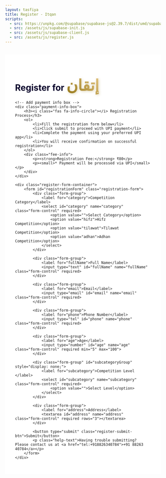 ```yaml
---
layout: tasfiya
title: Register - Itqan
scripts:
  - src: https://unpkg.com/@supabase/supabase-js@2.39.7/dist/umd/supabase.js
  - src: /assets/js/supabase-init.js
  - src: /assets/js/supabase-client.js
  - src: /assets/js/register.js
---
```


<div class="register-page">
    <h1 class="text-center mb-4">Register for <span class="thuluth-text">إتقان</span> </h1>
    
    <!-- Add payment info box -->
    <div class="payment-info-box">
        <h3><i class="fas fa-info-circle"></i> Registration Process</h3>
        <ol>
            <li>Fill the registration form below</li>
            <li>Click submit to proceed with UPI payment</li>
            <li>Complete the payment using your preferred UPI app</li>
            <li>You will receive confirmation on successful registration</li>
        </ol>
        <div class="fee-info">
            <p><strong>Registration Fee:</strong> ₹80</p>
            <p><small>* Payment will be processed via UPI</small></p>
        </div>
    </div>

    <div class="register-form-container">
        <form id="registrationForm" class="registration-form">
            <div class="form-group">
                <label for="category">Competition Category</label>
                <select id="category" name="category" class="form-control" required>
                    <option value="">Select Category</option>
                    <option value="hifz">Hifz Competition</option>
                    <option value="tilawat">Tilawat Competition</option>
                    <option value="adhan">Adhan Competition</option>
                </select>
            </div>

            <div class="form-group">
                <label for="fullName">Full Name</label>
                <input type="text" id="fullName" name="fullName" class="form-control" required>
            </div>
            
            <div class="form-group">
                <label for="email">Email</label>
                <input type="email" id="email" name="email" class="form-control" required>
            </div>
            
            <div class="form-group">
                <label for="phone">Phone Number</label>
                <input type="tel" id="phone" name="phone" class="form-control" required>
            </div>
            
            <div class="form-group">
                <label for="age">Age</label>
                <input type="number" id="age" name="age" class="form-control" required min="5" max="100">
            </div>

            <div class="form-group" id="subcategoryGroup" style="display: none;">
                <label for="subcategory">Competition Level </label>
                <select id="subcategory" name="subcategory" class="form-control" required>
                    <option value="">Select Level</option>
                </select>
            </div>
            
            <div class="form-group">
                <label for="address">Address</label>
                <textarea id="address" name="address" class="form-control" required rows="3"></textarea>
            </div>
            
            <button type="submit" class="register-submit-btn">Submit</button>
            <p class="help-text">Having trouble submitting? Please contact us at <a href="tel:+918826340784">+91 88263 40784</a></p>
        </form>
    </div>
</div>

<!-- Add success/error message container -->
<div class="message-container">
    <div class="success-message" style="display: none;">
        <i class="fas fa-check-circle"></i>
        <span class="message-text"></span>
    </div>
    <div class="error-message" style="display: none;">
        <i class="fas fa-exclamation-circle"></i>
        <span class="message-text"></span>
    </div>
</div>

<style>
.register-page {
    max-width: 800px;
    margin: 2rem auto;
    padding: 2rem;
    position: relative;
    background: #ffffff;
}

.register-page h1 {
    color: #07002c;
    text-shadow: none;
}

/* Add Thuluth font */
@import url('https://fonts.googleapis.com/css2?family=Amiri:wght@400;700&display=swap');

.thuluth-text {
    font-family: 'Amiri', serif;
    font-size: 1.8em;
    background: linear-gradient(45deg, #957718, #e2c27d);
    -webkit-background-clip: text;
    -webkit-text-fill-color: transparent;
    text-shadow: none;
    font-weight: 700;
    filter: drop-shadow(2px 2px 4px rgba(149, 119, 24, 0.3));
    display: inline-block;
}

@media (max-width: 768px) {
    .thuluth-text {
        font-size: 1.5em;
    }
}

.register-form-container {
    background: #ffffff;
    padding: 2rem;
    border-radius: 15px;
    border: 1px solid rgba(16, 3, 47, 0.1);
    box-shadow: 0 8px 32px rgba(16, 3, 47, 0.05);
}

.registration-form {
    display: grid;
    gap: 1.5rem;
}

.form-group {
    position: relative;
    transition: all 0.3s ease;
    opacity: 1;
    transform: translateY(0);
}

.form-group.hidden {
    opacity: 0;
    transform: translateY(-10px);
    pointer-events: none;
}

.form-group label {
    display: block;
    margin-bottom: 0.5rem;
    color: #07002c;
    font-weight: 500;
}

.form-control {
    width: 100%;
    padding: 0.75rem 1rem;
    background: #ffffff;
    border: 1px solid rgba(16, 3, 47, 0.1);
    border-radius: 8px;
    color: #07002c;
    transition: all 0.3s ease;
}

.form-control:focus {
    outline: none;
    border-color: #957718;
    box-shadow: 0 0 0 2px rgba(149, 119, 24, 0.2);
    background: #ffffff;
}

.form-control:disabled {
    background: rgba(16, 3, 47, 0.05);
    cursor: not-allowed;
}

select.form-control {
    appearance: none;
    background-image: url("data:image/svg+xml,%3Csvg xmlns='http://www.w3.org/2000/svg' width='12' height='12' fill='%23957718' viewBox='0 0 16 16'%3E%3Cpath d='M8 11l-7-7h14l-7 7z'/%3E%3C/svg%3E");
    background-repeat: no-repeat;
    background-position: right 1rem center;
    padding-right: 2.5rem;
}

[dir="rtl"] select.form-control {
    background-position: left 1rem center;
    padding-right: 1rem;
    padding-left: 2.5rem;
}

.register-submit-btn {
    background: linear-gradient(45deg, #957718, #e2c27d);
    color: #ffffff;
    border: none;
    padding: 1rem 2rem;
    border-radius: 50px;
    font-weight: 600;
    cursor: pointer;
    transition: all 0.3s ease;
    width: 100%;
    margin-top: 1rem;
    font-family: -apple-system, BlinkMacSystemFont, 'Segoe UI', Roboto, 'Helvetica Neue', Arial, sans-serif;
    letter-spacing: 0.5px;
}

.register-submit-btn:hover {
    transform: translateY(-2px);
    box-shadow: 0 6px 20px rgba(149, 119, 24, 0.3);
    background: linear-gradient(45deg, #8b6e17, #d4b76f);
}

.register-submit-btn:active {
    transform: translateY(0);
}

/* RTL Support */
[dir="rtl"] .register-page {
    font-family: 'Mehr Nastaleeq', 'Jameel Noori Nastaleeq', 'Noto Nastaliq Urdu', sans-serif;
}

[dir="rtl"] .form-group label {
    font-size: 1.2rem;
}

[dir="rtl"] .form-control {
    font-family: 'Mehr Nastaleeq', 'Jameel Noori Nastaleeq', 'Noto Nastaliq Urdu', sans-serif;
    font-size: 1.1rem;
    line-height: 1.8;
}

/* Mobile Responsive */
@media (max-width: 768px) {
    .register-page {
        padding: 1rem;
    }
    
    .register-form-container {
        padding: 1.5rem;
    }
}

/* Add animation for form groups */
@keyframes slideDown {
    from {
        opacity: 0;
        transform: translateY(-10px);
    }
    to {
        opacity: 1;
        transform: translateY(0);
    }
}

.form-group {
    animation: slideDown 0.3s ease-out forwards;
}

/* Add styles for success/error messages */
.message-container {
    position: fixed;
    top: 0;
    left: 0;
    right: 0;
    bottom: 0;
    display: none;
    align-items: center;
    justify-content: center;
    background: rgba(0, 0, 0, 0.5);
    z-index: 1000;
    padding: 1rem;
}

.success-message,
.error-message {
    position: relative;
    width: 100%;
    max-width: 400px;
    margin: 0 auto;
    background: white;
    padding: 1.5rem;
    border-radius: 12px;
    box-shadow: 0 4px 20px rgba(0, 0, 0, 0.15);
}

.success-message {
    background: rgba(40, 167, 69, 0.95);
    border: 1px solid rgba(40, 167, 69, 0.2);
    color: white;
}

.error-message {
    background: rgba(220, 53, 69, 0.95);
    border: 1px solid rgba(220, 53, 69, 0.2);
    color: white;
}

.success-message i,
.error-message i {
    margin-right: 0.5rem;
    font-size: 1.2rem;
}

@keyframes fadeIn {
    from {
        opacity: 0;
        transform: translateY(-20px);
    }
    to {
        opacity: 1;
        transform: translateY(0);
    }
}

@media (max-width: 768px) {
    .message-container {
        width: calc(100% - 40px);
        max-width: 300px;
    }
}

/* Add these new styles for better form appearance */
.form-control::placeholder {
    color: rgba(7, 0, 44, 0.5);
}

.form-control:hover {
    border-color: rgba(149, 119, 24, 0.3);
}

/* Style for required field indicator */
.form-group label::after {
    content: '*';
    color: #957718;
    margin-left: 4px;
}

/* Remove asterisk from optional fields */
.form-group:has(input:not([required])) label::after,
.form-group:has(select:not([required])) label::after,
.form-group:has(textarea:not([required])) label::after {
    display: none;
}

/* Add focus ring for better accessibility */
.form-control:focus-visible {
    outline: 2px solid rgba(149, 119, 24, 0.4);
    outline-offset: 1px;
}

/* Style for disabled state */
.form-control:disabled {
    background-color: rgba(7, 0, 44, 0.05);
    color: rgba(7, 0, 44, 0.6);
}

/* Add transition for smooth hover effects */
.form-control {
    transition: all 0.2s ease-in-out;
}

/* Add styles for help text */
.help-text {
    text-align: center;
    margin-top: 1rem;
    color: #666;
    font-size: 0.9rem;
}

.help-text a {
    color: #957718;
    text-decoration: none;
    font-weight: 500;
}

.help-text a:hover {
    text-decoration: underline;
}

/* Add styles for payment info box */
.payment-info-box {
    background: rgba(149, 119, 24, 0.05);
    border: 1px solid rgba(149, 119, 24, 0.2);
    border-radius: 12px;
    padding: 1.5rem;
    margin-bottom: 2rem;
    box-shadow: 0 4px 6px rgba(0, 0, 0, 0.05);
}

.payment-info-box h3 {
    color: #957718;
    margin-bottom: 1rem;
    font-size: 1.2rem;
    display: flex;
    align-items: center;
    gap: 0.5rem;
}

.payment-info-box ol {
    margin: 0;
    padding-left: 1.5rem;
    color: #333;
}

.payment-info-box li {
    margin-bottom: 0.5rem;
    line-height: 1.4;
}

.fee-info {
    margin-top: 1rem;
    padding-top: 1rem;
    border-top: 1px dashed rgba(149, 119, 24, 0.2);
}

.fee-info p {
    margin: 0.25rem 0;
    color: #333;
}

.fee-info small {
    color: #666;
    font-style: italic;
}

/* RTL support for payment info box */
[dir="rtl"] .payment-info-box ol {
    padding-right: 1.5rem;
    padding-left: 0;
}

[dir="rtl"] .payment-info-box h3 i {
    margin-left: 0.5rem;
    margin-right: 0;
}

/* Updated styles for UPI payment buttons */
.upi-buttons-container {
    display: grid;
    grid-template-columns: repeat(3, 1fr);
    gap: 1rem;
    margin: 1rem auto;
    max-width: 600px;
    padding: 0 1rem;
}

.upi-app-button {
    display: flex;
    flex-direction: column;
    align-items: center;
    justify-content: center;
    gap: 0.5rem;
    padding: 1rem;
    border-radius: 12px;
    text-decoration: none;
    font-weight: 500;
    transition: all 0.3s ease;
    border: 1px solid rgba(0, 0, 0, 0.1);
    background: white;
    color: #333;
    box-shadow: 0 2px 4px rgba(0, 0, 0, 0.05);
    min-width: 100px;
}

.upi-app-button span {
    font-size: 0.9em;
    text-align: center;
    line-height: 1.2;
    color: #333;
}

.upi-icon {
    width: 40px;
    height: 40px;
    background-size: contain;
    background-position: center;
    background-repeat: no-repeat;
    transition: transform 0.3s ease;
}

.gpay-icon {
    background-image: url("data:image/svg+xml,%3Csvg xmlns='http://www.w3.org/2000/svg' viewBox='0 0 24 24'%3E%3Cpath fill='%234285F4' d='M21.5 11.5h-9v3h5.5c-.5 2.5-2.5 4-5.5 4-3.3 0-6-2.7-6-6s2.7-6 6-6c1.5 0 2.9.5 4 1.5l2.3-2.3C17.3 4 15 3 12.5 3 7.8 3 4 6.8 4 11.5s3.8 8.5 8.5 8.5c7 0 8.5-6.5 8.5-8.5 0-.7 0-1.2-.1-1.5z'/%3E%3C/svg%3E");
}

.phonepe-icon {
    background-image: url("data:image/svg+xml,%3Csvg xmlns='http://www.w3.org/2000/svg' viewBox='0 0 24 24'%3E%3Cpath fill='%235f259f' d='M12 2C6.48 2 2 6.48 2 12s4.48 10 10 10 10-4.48 10-10S17.52 2 12 2zm5 11h-4v4h-2v-4H7v-2h4V7h2v4h4v2z'/%3E%3C/svg%3E");
}

.paytm-icon {
    background-image: url("data:image/svg+xml,%3Csvg xmlns='http://www.w3.org/2000/svg' viewBox='0 0 24 24'%3E%3Cpath fill='%2300B9F1' d='M19 5v2h-4v12h-2V7H9V5h10zM5 5v14h14v2H3V5h2z'/%3E%3C/svg%3E");
}

.other-upi-icon {
    background-image: url("data:image/svg+xml,%3Csvg xmlns='http://www.w3.org/2000/svg' viewBox='0 0 24 24'%3E%3Cpath fill='%23957718' d='M11.8 10.9c-2.27-.59-3-1.2-3-2.15 0-1.09 1.01-1.85 2.7-1.85 1.78 0 2.44.85 2.5 2.1h2.21c-.07-1.72-1.12-3.3-3.21-3.81V3h-3v2.16c-1.94.42-3.5 1.68-3.5 3.61 0 2.31 1.91 3.46 4.7 4.13 2.5.6 3 1.48 3 2.41 0 .69-.49 1.79-2.7 1.79-2.06 0-2.87-.92-2.98-2.1h-2.2c.12 2.19 1.76 3.42 3.68 3.83V21h3v-2.15c1.95-.37 3.5-1.5 3.5-3.55 0-2.84-2.43-3.81-4.7-4.4z'/%3E%3C/svg%3E");
}

.upi-app-button:hover {
    transform: translateY(-2px);
    box-shadow: 0 4px 12px rgba(0, 0, 0, 0.1);
    background: #f8f9fa;
}

.upi-app-button:active {
    transform: translateY(0);
}

@media (max-width: 600px) {
    .upi-buttons-container {
        grid-template-columns: repeat(2, 1fr);
        gap: 0.8rem;
    }
    
    .upi-app-button {
        padding: 0.8rem;
    }
}

@media (max-width: 360px) {
    .upi-buttons-container {
        grid-template-columns: 1fr;
    }
}

/* Add styles for payment module */
.payment-module {
    background: white;
    border-radius: 20px;
    padding: 2rem;
    width: 100%;
    max-width: 400px;
    margin: 0 auto;
    box-shadow: 0 8px 30px rgba(0, 0, 0, 0.12);
    border: 1px solid rgba(0, 0, 0, 0.08);
}

.payment-module-header {
    text-align: center;
    margin-bottom: 2rem;
}

.payment-module-header h3 {
    color: #333;
    font-size: 1.4rem;
    margin: 0;
    font-weight: 600;
    margin-bottom: 1rem;
}

.payment-module-amount {
    font-size: 3rem;
    font-weight: 700;
    color: #1a73e8;
    margin: 1.5rem 0;
    font-family: -apple-system, BlinkMacSystemFont, 'Segoe UI', Roboto, 'Helvetica Neue', Arial, sans-serif;
}

.upi-buttons-container {
    display: grid;
    grid-template-columns: repeat(3, 1fr);
    gap: 1.2rem;
    margin: 1.5rem auto;
}

.upi-app-button {
    display: flex;
    flex-direction: column;
    align-items: center;
    justify-content: center;
    gap: 0.8rem;
    padding: 1.2rem 1rem;
    border-radius: 16px;
    text-decoration: none;
    font-weight: 500;
    transition: all 0.3s ease;
    border: 1px solid rgba(0, 0, 0, 0.08);
    background: white;
    color: #333;
    box-shadow: 0 2px 8px rgba(0, 0, 0, 0.06);
}

.upi-app-button:hover {
    transform: translateY(-2px);
    box-shadow: 0 8px 20px rgba(0, 0, 0, 0.1);
    background: #f8f9fa;
    border-color: rgba(0, 0, 0, 0.12);
}

.upi-app-button:active {
    transform: translateY(0);
}

.upi-app-button span {
    font-size: 0.9em;
    text-align: center;
    line-height: 1.2;
    color: #333;
    font-weight: 500;
}

.upi-icon {
    width: 40px;
    height: 40px;
    background-size: contain;
    background-position: center;
    background-repeat: no-repeat;
    transition: transform 0.3s ease;
}

.upi-app-button:hover .upi-icon {
    transform: scale(1.1);
}

.payment-module-footer {
    margin-top: 2rem;
    padding-top: 1.5rem;
    border-top: 1px solid rgba(0, 0, 0, 0.08);
}

.transaction-info {
    display: flex;
    justify-content: space-between;
    align-items: center;
    margin-bottom: 0.8rem;
    padding: 0.5rem;
    background: #f8f9fa;
    border-radius: 8px;
}

.transaction-info span {
    color: #555;
    font-size: 0.9rem;
}

.transaction-info span:first-child {
    font-weight: 500;
    color: #333;
}

@media (max-width: 600px) {
    .payment-module {
        margin: 0.5rem;
        padding: 1.5rem;
        border-radius: 16px;
    }

    .payment-module-header h3 {
        font-size: 1.2rem;
    }

    .payment-module-amount {
        font-size: 2.5rem;
        margin: 1rem 0;
    }

    .upi-buttons-container {
        gap: 1rem;
    }

    .upi-app-button {
        padding: 1rem;
    }

    .upi-icon {
        width: 36px;
        height: 36px;
    }
}

@media (max-width: 360px) {
    .upi-buttons-container {
        grid-template-columns: repeat(2, 1fr);
    }

    .payment-module {
        padding: 1.2rem;
    }
}

/* Message container backdrop */
.message-container {
    background: rgba(0, 0, 0, 0.6);
    backdrop-filter: blur(4px);
}

/* Add these styles for a better payment experience */
.payment-module {
    animation: slideUp 0.3s ease-out;
}

@keyframes slideUp {
    from {
        opacity: 0;
        transform: translateY(20px);
    }
    to {
        opacity: 1;
        transform: translateY(0);
    }
}

/* Add styles for the amount display */
.payment-module-amount {
    position: relative;
    display: inline-block;
    padding: 0.5rem 2rem;
    background: linear-gradient(135deg, #f6f9ff 0%, #f0f4ff 100%);
    border-radius: 12px;
    border: 1px solid rgba(26, 115, 232, 0.1);
}

.payment-module-amount::before {
    content: '';
    position: absolute;
    top: 0;
    left: 0;
    right: 0;
    bottom: 0;
    background: linear-gradient(135deg, rgba(26, 115, 232, 0.1), transparent);
    border-radius: inherit;
    z-index: -1;
}

/* Success message styles */
.payment-success {
    background: white;
    border-radius: 12px;
    padding: 1.5rem;
    text-align: center;
    width: 100%;
    max-width: 400px;
    margin: 0 auto;
    color: #333;
}

.payment-success i {
    font-size: 4rem;
    color: #2e7d32;
    margin-bottom: 1rem;
}

.payment-success h3 {
    font-size: 1.5rem;
    color: #2e7d32;
    margin-bottom: 1rem;
}

.payment-success p {
    color: #333;
    margin-bottom: 1rem;
}

.payment-success .transaction-details {
    background: #f8f9fa;
    padding: 1rem;
    border-radius: 8px;
    margin-top: 1rem;
    text-align: left;
}

.transaction-info {
    display: flex;
    justify-content: space-between;
    margin-bottom: 0.5rem;
    color: #333;
}

.transaction-info span {
    color: #333;
}

.transaction-info span:first-child {
    font-weight: 500;
}
</style>

<script type="module">
import { getClient, submitRegistration, checkEmailExists } from '/assets/js/supabase-client.js';

// Make updateSubcategories available globally
window.updateSubcategories = function() {
    const category = document.getElementById('category').value;
    const subcategoryGroup = document.getElementById('subcategoryGroup');
    const subcategory = document.getElementById('subcategory');
    const age = document.getElementById('age').value;

    // Clear existing options
    subcategory.innerHTML = '<option value="">Select Level</option>';

    if (category === 'hifz') {
        subcategoryGroup.style.display = 'block';
        if (age && parseInt(age) < 12) {
            subcategory.innerHTML += '<option value="1juz">1 Juz</option>';
        } else {
            subcategory.innerHTML += `
                <option value="2juz">2 Juz</option>
                <option value="full">Full Quran</option>
            `;
        }
    } else if (category === 'tilawat' || category === 'adhan') {
        subcategoryGroup.style.display = 'block';
        subcategory.innerHTML += '<option value="open">Open Age</option>';
    } else {
        subcategoryGroup.style.display = 'none';
    }
};

// Function to handle UPI payment
async function handleUPIPayment(formData) {
    const transactionId = 'ITQ' + Date.now();
    const upiId = "adnanshakeelahmed99@oksbi"; // Your UPI ID
    const amount = "1";
    
    // Generate different UPI app links
    const gpayLink = `gpay://upi/pay?pa=${upiId}&pn=Itqan%20Registration&am=${amount}&tr=${transactionId}&tn=Registration%20for%20${encodeURIComponent(formData.full_name)}`;
    const phonepeLink = `phonepe://pay?pa=${upiId}&pn=Itqan%20Registration&am=${amount}&tr=${transactionId}&tn=Registration%20for%20${encodeURIComponent(formData.full_name)}`;
    const paytmLink = `paytmmp://pay?pa=${upiId}&pn=Itqan%20Registration&am=${amount}&tr=${transactionId}&tn=Registration%20for%20${encodeURIComponent(formData.full_name)}`;
    
    // Create payment module HTML
    const paymentHtml = `
        <div class="payment-module">
            <div class="payment-module-header">
                <h3>Complete Your Payment</h3>
                <div class="payment-module-amount">₹${amount}</div>
            </div>
            <div class="upi-buttons-container">
                <a href="${gpayLink}" class="upi-app-button gpay-button">
                    <div class="upi-icon gpay-icon"></div>
                    <span>Google<br>Pay</span>
                </a>
                <a href="${phonepeLink}" class="upi-app-button phonepe-button">
                    <div class="upi-icon phonepe-icon"></div>
                    <span>PhonePe</span>
                </a>
                <a href="${paytmLink}" class="upi-app-button paytm-button">
                    <div class="upi-icon paytm-icon"></div>
                    <span>Paytm</span>
                </a>
            </div>
            <div class="payment-module-footer">
                <div class="transaction-info">
                    <span>Transaction ID:</span>
                    <span>${transactionId}</span>
                </div>
                <div class="transaction-info">
                    <span>UPI ID:</span>
                    <span>${upiId}</span>
                </div>
            </div>
        </div>
    `;
    
    return { paymentHtml, transactionId };
}

async function initializeForm() {
    try {
        // Wait for Supabase to be initialized
        const supabaseClient = await getClient();
        if (!supabaseClient) {
            throw new Error('Failed to get Supabase client');
        }

        // Add event listeners
        const form = document.getElementById('registrationForm');
        const ageInput = document.getElementById('age');
        const successMessage = document.querySelector('.success-message');
        const errorMessage = document.querySelector('.error-message');

        if (!form || !ageInput) {
            throw new Error('Required form elements not found');
        }

        // Add event listeners
        ageInput.addEventListener('change', window.updateSubcategories);

        function showMessage(type, text, isPersistent = false) {
            const messageContainer = document.querySelector('.message-container');
            const messageElement = type === 'success' ? successMessage : errorMessage;
            const otherMessage = type === 'success' ? errorMessage : successMessage;
            
            messageElement.querySelector('.message-text').innerHTML = text;
            messageContainer.style.display = 'flex';
            messageElement.style.display = 'block';
            otherMessage.style.display = 'none';
            
            // Add click event listener to close on outside click
            messageContainer.onclick = function(e) {
                if (e.target === messageContainer) {
                    messageContainer.style.display = 'none';
                    if (!isPersistent) {
                        messageElement.style.display = 'none';
                    }
                }
            };
            
            // Only set timeout for error messages
            if (!isPersistent && type === 'error') {
                setTimeout(() => {
                    messageContainer.style.display = 'none';
                    messageElement.style.display = 'none';
                }, 5000);
            }
        }

        form.addEventListener('submit', async function(e) {
            e.preventDefault();
            
            const submitBtn = form.querySelector('.register-submit-btn');
            submitBtn.disabled = true;
            submitBtn.innerHTML = '<i class="fas fa-spinner fa-spin"></i> Processing...';
            
            try {
                // Validate required fields
                const requiredFields = form.querySelectorAll('[required]');
                for (const field of requiredFields) {
                    if (!field.value) {
                        throw new Error(`${field.name} is required`);
                    }
                }
                
                // Validate age
                const age = parseInt(form.age.value);
                if (age < 5 || age > 100) {
                    throw new Error('Age must be between 5 and 100');
                }
                
                // Validate phone number format
                const phone = form.phone.value;
                if (!/^\+?[\d\s-]{10,}$/.test(phone)) {
                    throw new Error('Please enter a valid phone number');
                }
                
                // Validate email format
                const email = form.email.value;
                if (!/^[^\s@]+@[^\s@]+\.[^\s@]+$/.test(email)) {
                    throw new Error('Please enter a valid email address');
                }

                // Check if email already exists for this category
                const { exists, error: emailCheckError } = await checkEmailExists(email, form.category.value);
                if (emailCheckError) throw emailCheckError;
                if (exists) {
                    throw new Error('You have already registered for this category');
                }
                
                const formData = {
                    full_name: form.fullName.value,
                    email: email,
                    phone: phone,
                    age: age,
                    category: form.category.value,
                    subcategory: form.subcategory.value,
                    address: form.address.value,
                    participant_type: 'individual'
                };

                // Generate UPI payment
                const { paymentHtml, transactionId } = await handleUPIPayment(formData);
                
                // Show payment UI
                showMessage('success', paymentHtml, true);
                
                // Store form data temporarily
                sessionStorage.setItem('pendingRegistration', JSON.stringify({
                    formData,
                    transactionId
                }));
                
            } catch (error) {
                console.error('Error:', error);
                showMessage('error', error.message || 'Registration failed. Please try again later.');
            } finally {
                submitBtn.disabled = false;
                submitBtn.innerHTML = 'Submit';
            }
        });

        // Check for pending registration on page load
        window.addEventListener('pageshow', function() {
            const pendingReg = sessionStorage.getItem('pendingRegistration');
            if (pendingReg) {
                const { formData, transactionId } = JSON.parse(pendingReg);
                
                // Clear any existing messages
                const messageContainer = document.querySelector('.message-container');
                messageContainer.style.display = 'none';
                document.querySelector('.success-message').style.display = 'none';
                document.querySelector('.error-message').style.display = 'none';
                
                // Submit registration and show success message
                submitRegistration(formData)
                    .then(({ data, error }) => {
                        if (error) throw error;
                        
                        // Show success message
                        const successMessage = document.querySelector('.success-message');
                        successMessage.innerHTML = `
                            <div class="payment-success">
                                <i class="fas fa-check-circle"></i>
                                <h3>Registration Successful!</h3>
                                <p>Your payment has been received and registration is complete.</p>
                                <div class="transaction-details">
                                    <div class="transaction-info">
                                        <span>Transaction ID:</span>
                                        <span>${transactionId}</span>
                                    </div>
                                    <div class="transaction-info">
                                        <span>Amount Paid:</span>
                                        <span>₹1</span>
                                    </div>
                                    <div class="transaction-info">
                                        <span>Category:</span>
                                        <span>${formData.category}</span>
                                    </div>
                                </div>
                            </div>
                        `;
                        messageContainer.style.display = 'flex';
                        successMessage.style.display = 'block';
                        sessionStorage.removeItem('pendingRegistration');
                        
                        // Add click event listener to close on outside click
                        messageContainer.onclick = function(e) {
                            if (e.target === messageContainer) {
                                messageContainer.style.display = 'none';
                                successMessage.style.display = 'none';
                            }
                        };
                    })
                    .catch(error => {
                        showMessage('error', error.message || 'Failed to complete registration');
                    });
            }
        });

        console.log('Registration form initialized successfully');
    } catch (error) {
        console.error('Failed to initialize registration form:', error);
        throw error;
    }
}

// Initialize when DOM is loaded
if (document.readyState === 'loading') {
    document.addEventListener('DOMContentLoaded', () => {
        initializeForm().catch(error => {
            console.error('Failed to initialize application:', error);
        });
    });
} else {
    initializeForm().catch(error => {
        console.error('Failed to initialize application:', error);
    });
}
</script> 